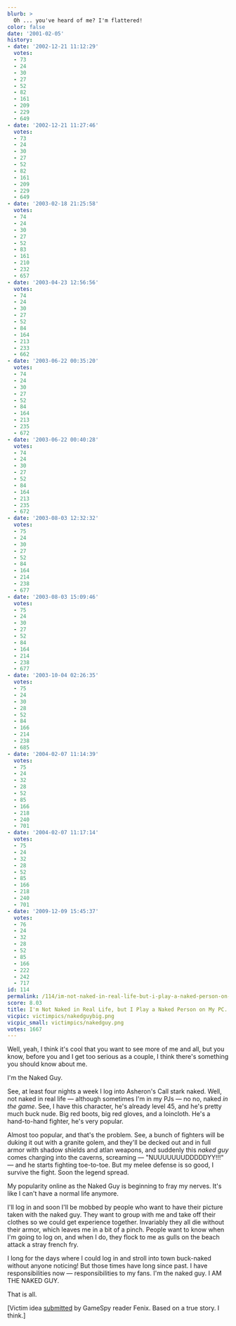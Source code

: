 ```yaml
---
blurb: >
  Oh ... you've heard of me? I'm flattered!
color: false
date: '2001-02-05'
history:
- date: '2002-12-21 11:12:29'
  votes:
  - 73
  - 24
  - 30
  - 27
  - 52
  - 82
  - 161
  - 209
  - 229
  - 649
- date: '2002-12-21 11:27:46'
  votes:
  - 73
  - 24
  - 30
  - 27
  - 52
  - 82
  - 161
  - 209
  - 229
  - 649
- date: '2003-02-18 21:25:58'
  votes:
  - 74
  - 24
  - 30
  - 27
  - 52
  - 83
  - 161
  - 210
  - 232
  - 657
- date: '2003-04-23 12:56:56'
  votes:
  - 74
  - 24
  - 30
  - 27
  - 52
  - 84
  - 164
  - 213
  - 233
  - 662
- date: '2003-06-22 00:35:20'
  votes:
  - 74
  - 24
  - 30
  - 27
  - 52
  - 84
  - 164
  - 213
  - 235
  - 672
- date: '2003-06-22 00:40:28'
  votes:
  - 74
  - 24
  - 30
  - 27
  - 52
  - 84
  - 164
  - 213
  - 235
  - 672
- date: '2003-08-03 12:32:32'
  votes:
  - 75
  - 24
  - 30
  - 27
  - 52
  - 84
  - 164
  - 214
  - 238
  - 677
- date: '2003-08-03 15:09:46'
  votes:
  - 75
  - 24
  - 30
  - 27
  - 52
  - 84
  - 164
  - 214
  - 238
  - 677
- date: '2003-10-04 02:26:35'
  votes:
  - 75
  - 24
  - 30
  - 28
  - 52
  - 84
  - 166
  - 214
  - 238
  - 685
- date: '2004-02-07 11:14:39'
  votes:
  - 75
  - 24
  - 32
  - 28
  - 52
  - 85
  - 166
  - 218
  - 240
  - 701
- date: '2004-02-07 11:17:14'
  votes:
  - 75
  - 24
  - 32
  - 28
  - 52
  - 85
  - 166
  - 218
  - 240
  - 701
- date: '2009-12-09 15:45:37'
  votes:
  - 76
  - 24
  - 32
  - 28
  - 52
  - 85
  - 166
  - 222
  - 242
  - 717
id: 114
permalink: /114/im-not-naked-in-real-life-but-i-play-a-naked-person-on-my-pc/
score: 8.03
title: I'm Not Naked in Real Life, but I Play a Naked Person on My PC.
vicpic: victimpics/nakedguybig.png
vicpic_small: victimpics/nakedguy.png
votes: 1667
---
```


Well, yeah, I think it's cool that you want to see more of me and all,
but you know, before you and I get too serious as a couple, I think
there's something you should know about me.

I'm the Naked Guy.

See, at least four nights a week I log into Asheron's Call stark naked.
Well, not naked in real life — although sometimes I'm in my PJs — no
no, naked *in the game*. See, I have this character, he's already level
45, and he's pretty much buck nude. Big red boots, big red gloves, and a
loincloth. He's a hand-to-hand fighter, he's very popular.

Almost too popular, and that's the problem. See, a bunch of fighters
will be duking it out with a granite golem, and they'll be decked out
and in full armor with shadow shields and atlan weapons, and suddenly
this *naked guy* comes charging into the caverns, screaming —
"NUUUUUUUDDDDDYY!!!" — and he starts fighting toe-to-toe. But my melee
defense is so good, I survive the fight. Soon the legend spread.

My popularity online as the Naked Guy is beginning to fray my nerves.
It's like I can't have a normal life anymore.

I'll log in and soon I'll be mobbed by people who want to have their
picture taken with the naked guy. They want to group with me and take
off their clothes so we could get experience together. Invariably they
all die without their armor, which leaves me in a bit of a pinch. People
want to know when I'm going to log on, and when I do, they flock to me
as gulls on the beach attack a stray french fry.

I long for the days where I could log in and stroll into town buck-naked
without anyone noticing! But those times have long since past. I have
responsibilities now — responsibilities to my fans. I'm the naked guy.
I AM THE NAKED GUY.

That is all.

\[Victim idea [submitted](mailto:feedback@gamespy.com) by GameSpy reader
Fenix. Based on a true story. I think.\]